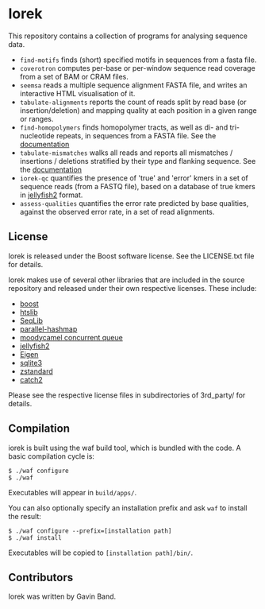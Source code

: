 # Iorek #

This repository contains a collection of programs for analysing sequence data.

- `find-motifs` finds (short) specified motifs in sequences from a fasta file.
- `coverotron` computes per-base or per-window sequence read coverage from a set of BAM or CRAM files.
- `seemsa` reads a multiple sequence alignment FASTA file, and writes an interactive HTML visualisation of it.
- `tabulate-alignments` reports the count of reads split by read base (or insertion/deletion) and mapping quality at each position in a given range or ranges.
- `find-homopolymers` finds homopolymer tracts, as well as di- and tri-nucleotide repeats, in sequences from a FASTA file.  See the [documentation](doc/trunk/doc/find-homopolymers.md)
- `tabulate-mismatches` walks all reads and reports all mismatches / insertions / deletions stratified by their type and flanking sequence.  See the [documentation](doc/trunk/doc/tabulate-mismatches.md)
- `iorek-qc` quantifies the presence of 'true' and 'error' kmers in a set of sequence reads (from a FASTQ file), based on a database of true kmers in [jellyfish2](https://github.com/zippav/Jellyfish-2) format.
- `assess-qualities` quantifies the error rate predicted by base qualities, against the observed error rate, in a set of read alignments.

## License ##

Iorek is released under the Boost software license.  See the LICENSE.txt file for details.

Iorek makes use of several other libraries that are included in the source repository
and released under their own respective licenses.  These include:

* [boost](https://www.boost.org)
* [htslib](https://www.htslib.org)
* [SeqLib](https://github.com/walaj/SeqLib)
* [parallel-hashmap](https://github.com/greg7mdp/parallel-hashmap)
* [moodycamel concurrent queue](https://github.com/cameron314/concurrentqueue)
* [jellyfish2](https://github.com/zippav/Jellyfish-2)
* [Eigen](https://eigen.tuxfamily.org/index.php?title=Main_Page)
* [sqlite3](https://www.sqlite.org)
* [zstandard](http://facebook.github.io/zstd/)
* [catch2](https://github.com/catchorg/Catch2)

Please see the respective license files in subdirectories of 3rd_party/ for details.

## Compilation ##

iorek is built using the waf build tool, which is bundled with the code.  A basic compilation cycle is:

```
$ ./waf configure
$ ./waf
```

Executables will appear in `build/apps/`.

You can also optionally specify an installation prefix and ask `waf` to install the result:
```
$ ./waf configure --prefix=[installation path]
$ ./waf install
```

Executables will be copied to `[installation path]/bin/`.

## Contributors ##

Iorek was written by Gavin Band.
